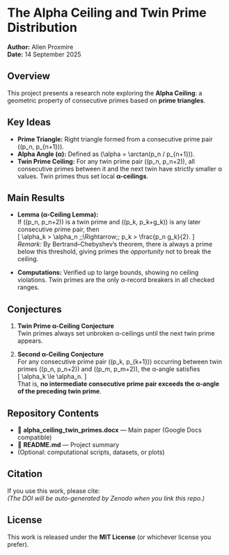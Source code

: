 # The Alpha Ceiling and Twin Prime Distribution

**Author:** Allen Proxmire  
**Date:** 14 September 2025  

## Overview
This project presents a research note exploring the **Alpha Ceiling**: a geometric property of consecutive primes based on **prime triangles**.  

## Key Ideas
- **Prime Triangle:** Right triangle formed from a consecutive prime pair \((p_n, p_{n+1})\).  
- **Alpha Angle (α):** Defined as \(\alpha = \arctan(p_n / p_{n+1})\).  
- **Twin Prime Ceiling:** For any twin prime pair \((p_n, p_n+2)\), all consecutive primes between it and the next twin have strictly smaller α values. Twin primes thus set local **α-ceilings**.  

## Main Results
- **Lemma (α-Ceiling Lemma):**  
  If \((p_n, p_n+2)\) is a twin prime and \((p_k, p_k+g_k)\) is any later consecutive prime pair, then  
  \[
  \alpha_k > \alpha_n \;\;\Rightarrow\;\; p_k > \frac{p_n g_k}{2}.
  \]  
  *Remark:* By Bertrand–Chebyshev’s theorem, there is always a prime below this threshold, giving primes the *opportunity* not to break the ceiling.  

- **Computations:** Verified up to large bounds, showing no ceiling violations. Twin primes are the only α-record breakers in all checked ranges.  

## Conjectures
1. **Twin Prime α-Ceiling Conjecture**  
   Twin primes always set unbroken α-ceilings until the next twin prime appears.  

2. **Second α-Ceiling Conjecture**  
   For any consecutive prime pair \((p_k, p_{k+1})\) occurring between twin primes \((p_n, p_n+2)\) and \((p_m, p_m+2)\), the α-angle satisfies  
   \[
   \alpha_k \le \alpha_n.
   \]  
   That is, **no intermediate consecutive prime pair exceeds the α-angle of the preceding twin prime**.  

## Repository Contents
- 📄 **alpha_ceiling_twin_primes.docx** — Main paper (Google Docs compatible)  
- 📜 **README.md** — Project summary  
- (Optional: computational scripts, datasets, or plots)  

## Citation
If you use this work, please cite:  
*(The DOI will be auto-generated by Zenodo when you link this repo.)*  

## License
This work is released under the **MIT License** (or whichever license you prefer).  
